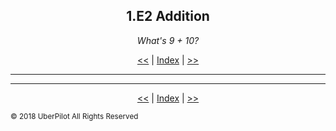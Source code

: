 <!-- Header -->
<h2 align='center'>1.E2 Addition</h2>
<p align='center'><em>What's 9 + 10?</em></h2>
<p align='center'><a href='./helloworld.md'><<</a> | <a href='../readme.md'>Index</a> | <a href='../chapter2/index.md'>>></a>

---

<!-- Content -->



<!-- Footer -->

---

<p align='center'><a href='./helloworld.md'><<</a> | <a href='../readme.md'>Index</a> | <a href='../chapter2/index.md'>>></a>

<sub>© 2018 UberPilot All Rights Reserved</sub>